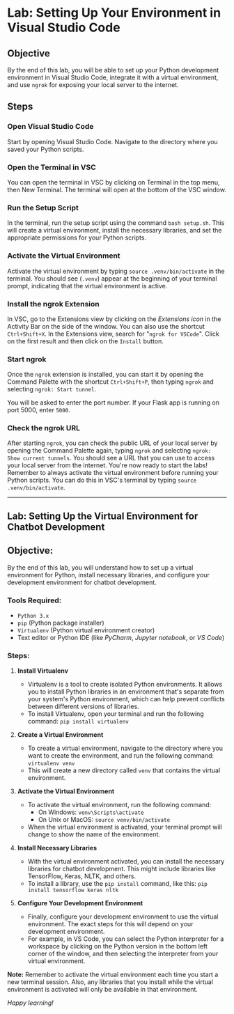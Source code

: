 # Lab: Setting Up Your Environment in Visual Studio Code

## Objective

By the end of this lab, you will be able to set up your Python development environment in Visual Studio Code, integrate it with a virtual environment, and use `ngrok` for exposing your local server to the internet.

## Steps

### Open Visual Studio Code

Start by opening Visual Studio Code. Navigate to the directory where you saved your Python scripts.

### Open the Terminal in VSC

You can open the terminal in VSC by clicking on Terminal in the top menu, then New Terminal. The terminal will open at the bottom of the VSC window.

### Run the Setup Script

In the terminal, run the setup script using the command `bash setup.sh`. This will create a virtual environment, install the necessary libraries, and set the appropriate permissions for your Python scripts.

### Activate the Virtual Environment

Activate the virtual environment by typing `source .venv/bin/activate` in the terminal. You should see (`.venv`) appear at the beginning of your terminal prompt, indicating that the virtual environment is active.

### Install the ngrok Extension

In VSC, go to the Extensions view by clicking on the *Extensions icon* in the Activity Bar on the side of the window. You can also use the shortcut `Ctrl+Shift+X`.
In the Extensions view, search for "`ngrok for VSCode`". Click on the first result and then click on the `Install` button.

### Start ngrok

Once the `ngrok` extension is installed, you can start it by opening the Command Palette with the shortcut `Ctrl+Shift+P`, then typing `ngrok` and selecting `ngrok: Start tunnel`.

You will be asked to enter the port number. If your Flask app is running on port 5000, enter `5000`.

### Check the ngrok URL

After starting `ngrok`, you can check the public URL of your local server by opening the Command Palette again, typing `ngrok` and selecting `ngrok: Show current tunnels`. You should see a URL that you can use to access your local server from the internet.
You're now ready to start the labs! Remember to always activate the virtual environment before running your Python scripts. You can do this in VSC's terminal by typing `source .venv/bin/activate`.

---

## **Lab: Setting Up the Virtual Environment for Chatbot Development**

## **Objective:**

By the end of this lab, you will understand how to set up a virtual environment for Python, install necessary libraries, and configure your development environment for chatbot development.

### **Tools Required:**

- `Python 3.x`
- `pip` (Python package installer)
- `Virtualenv` (Python virtual environment creator)
- Text editor or Python IDE (like *PyCharm*, *Jupyter notebook*, or *VS Code*)

### **Steps:**

1. **Install Virtualenv**
   - Virtualenv is a tool to create isolated Python environments. It allows you to install Python libraries in an environment that's separate from your system's Python environment, which can help prevent conflicts between different versions of libraries.
   - To install Virtualenv, open your terminal and run the following command: `pip install virtualenv`

2. **Create a Virtual Environment**
   - To create a virtual environment, navigate to the directory where you want to create the environment, and run the following command: `virtualenv venv`
   - This will create a new directory called `venv` that contains the virtual environment.

3. **Activate the Virtual Environment**
   - To activate the virtual environment, run the following command:
     - On Windows: `venv\Scripts\activate`
     - On Unix or MacOS: `source venv/bin/activate`
   - When the virtual environment is activated, your terminal prompt will change to show the name of the environment.

4. **Install Necessary Libraries**
   - With the virtual environment activated, you can install the necessary libraries for chatbot development. This might include libraries like TensorFlow, Keras, NLTK, and others.
   - To install a library, use the `pip install` command, like this: `pip install tensorflow keras nltk`

5. **Configure Your Development Environment**
   - Finally, configure your development environment to use the virtual environment. The exact steps for this will depend on your development environment.
   - For example, in VS Code, you can select the Python interpreter for a workspace by clicking on the Python version in the bottom left corner of the window, and then selecting the interpreter from your virtual environment.

**Note:** Remember to activate the virtual environment each time you start a new terminal session. Also, any libraries that you install while the virtual environment is activated will only be available in that environment.

*Happy learning!*
